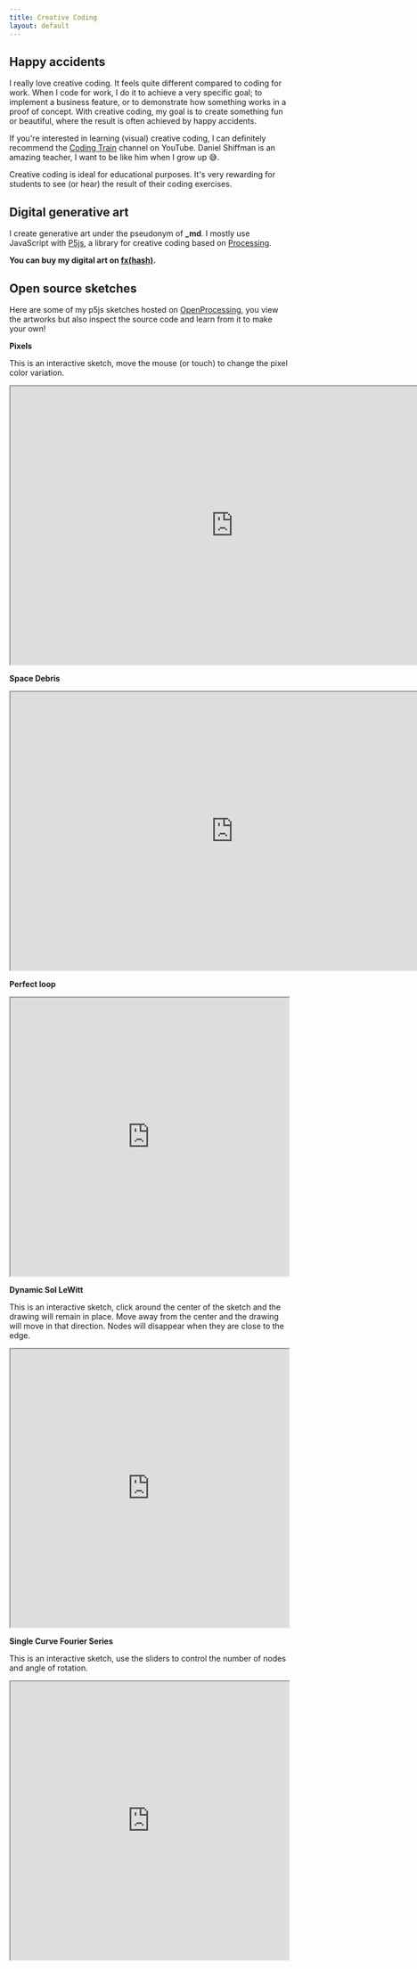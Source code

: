 ```yaml
---
title: Creative Coding
layout: default
---
```


## Happy accidents

I really love creative coding. It feels quite different compared to coding for work. When I code for work, I do it to achieve a very specific goal; to implement a business feature, or to demonstrate how something works in a proof of concept. With creative coding, my goal is to create something fun or beautiful, where the result is often achieved by happy accidents.

If you're interested in learning (visual) creative coding, I can definitely recommend the [Coding Train](https://www.youtube.com/c/TheCodingTrain/videos) channel on YouTube. Daniel Shiffman is an amazing teacher, I want to be like him when I grow up 😅.

Creative coding is ideal for educational purposes. It's very rewarding for students to see (or hear) the result of their coding exercises.

## Digital generative art

I create generative art under the pseudonym of **_md**. I mostly use JavaScript with [P5js](https://p5js.org/), a library for creative coding based on [Processing](https://processing.org/). 

**You can buy my digital art on [fx(hash)](https://www.fxhash.xyz/u/_md).**

## Open source sketches

Here are some of my p5js sketches hosted on [OpenProcessing](https://openprocessing.org/user/146781?o=5&view=sketches), you view the artworks but also inspect the source code and learn from it to make your own!

**Pixels** 

This is an interactive sketch, move the mouse (or touch) to change the pixel color variation.

<iframe src="https://openprocessing.org/sketch/2137654/embed/" width="800" height="500"></iframe>

**Space Debris**

<iframe src="https://openprocessing.org/sketch/2121413/embed/" width="800" height="500"></iframe>


**Perfect loop**

<iframe src="https://openprocessing.org/sketch/1923671/embed/" width="500" height="500"></iframe>

**Dynamic Sol LeWitt**

This is an interactive sketch, click around the center of the sketch and the drawing will remain in place. Move away from the center and the drawing will move in that direction. Nodes will disappear when they are close to the edge. 

<iframe src="https://openprocessing.org/sketch/1431396/embed/" width="500" height="500"></iframe>

**Single Curve Fourier Series**

This is an interactive sketch, use the sliders to control the number of nodes and angle of rotation.
<iframe src="https://openprocessing.org/sketch/1432049/embed/" width="500" height="500"></iframe>

